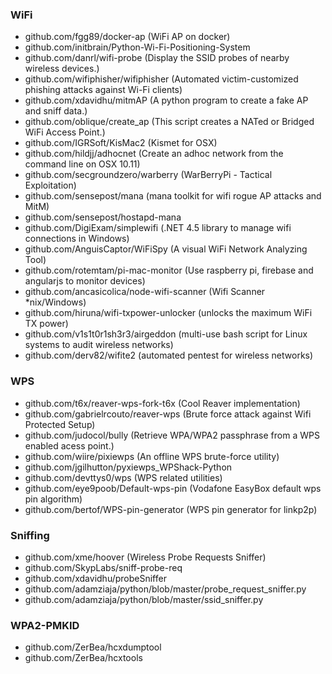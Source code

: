 ### WiFi

- github.com/fgg89/docker-ap (WiFi AP on docker)
- github.com/initbrain/Python-Wi-Fi-Positioning-System
- github.com/danrl/wifi-probe (Display the SSID probes of nearby wireless devices.)
- github.com/wifiphisher/wifiphisher (Automated victim-customized phishing attacks against Wi-Fi clients)
- github.com/xdavidhu/mitmAP (A python program to create a fake AP and sniff data.)
- github.com/oblique/create_ap (This script creates a NATed or Bridged WiFi Access Point.)
- github.com/IGRSoft/KisMac2 (Kismet for OSX)
- github.com/hildjj/adhocnet (Create an adhoc network from the command line on OSX 10.11)
- github.com/secgroundzero/warberry (WarBerryPi - Tactical Exploitation)
- github.com/sensepost/mana (mana toolkit for wifi rogue AP attacks and MitM)
- github.com/sensepost/hostapd-mana
- github.com/DigiExam/simplewifi (.NET 4.5 library to manage wifi connections in Windows)
- github.com/AnguisCaptor/WiFiSpy (A visual WiFi Network Analyzing Tool)
- github.com/rotemtam/pi-mac-monitor (Use raspberry pi, firebase and angularjs to monitor devices)
- github.com/ancasicolica/node-wifi-scanner (Wifi Scanner *nix/Windows)
- github.com/hiruna/wifi-txpower-unlocker (unlocks the maximum WiFi TX power)
- github.com/v1s1t0r1sh3r3/airgeddon (multi-use bash script for Linux systems to audit wireless networks)
- github.com/derv82/wifite2 (automated pentest for wireless networks)


### WPS

- github.com/t6x/reaver-wps-fork-t6x (Cool Reaver implementation)
- github.com/gabrielrcouto/reaver-wps (Brute force attack against Wifi Protected Setup)
- github.com/judocol/bully (Retrieve WPA/WPA2 passphrase from a WPS enabled acess point.)
- github.com/wiire/pixiewps (An offline WPS brute-force utility)
- github.com/jgilhutton/pyxiewps_WPShack-Python
- github.com/devttys0/wps (WPS related utilities)
- github.com/eye9poob/Default-wps-pin (Vodafone EasyBox default wps pin algorithm)
- github.com/bertof/WPS-pin-generator (WPS pin generator for linkp2p)


### Sniffing

- github.com/xme/hoover (Wireless Probe Requests Sniffer)
- github.com/SkypLabs/sniff-probe-req
- github.com/xdavidhu/probeSniffer
- github.com/adamziaja/python/blob/master/probe_request_sniffer.py
- github.com/adamziaja/python/blob/master/ssid_sniffer.py


### WPA2-PMKID
- github.com/ZerBea/hcxdumptool
- github.com/ZerBea/hcxtools
